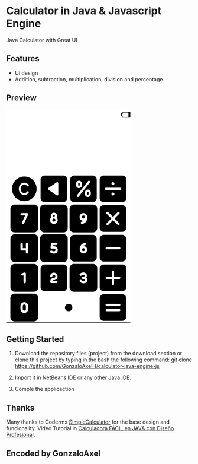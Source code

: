 

# Calculator in Java & Javascript Engine

Java Calculator with Great UI

## Features

* Ui design
* Addition, subtraction, multiplication, division and percentage.

## Preview
![Screenshot](preview.PNG)
## Getting Started

1. Download the repository files (project) from the download section or clone this project by typing in the bash the following command:
       git clone https://github.com/GonzaloAxelH/calculator-java-engine-js
       
2. Import it in NetBeans IDE or any other Java IDE.
3. Comple the applicaction

## Thanks

Many thanks to Codermx [SimpleCalculator](https://github.com/ricardo-alan/SimpleCalculator) for the base design and funcionality.
Video Tutorial in [Calculadora FÁCIL en JAVA con Diseño Profesional](https://www.youtube.com/watch?v=3A0aPvHBHk0&t=959s).
## Encoded by GonzaloAxel
